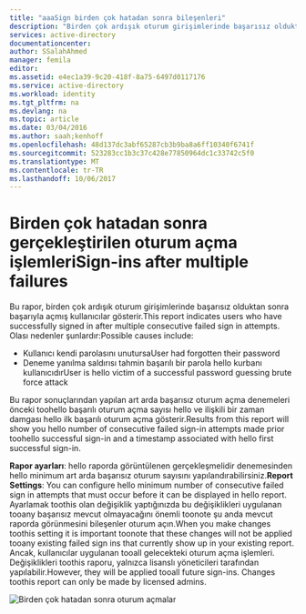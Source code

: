 ```yaml
---
title: "aaaSign birden çok hatadan sonra bileşenleri"
description: "Birden çok ardışık oturum girişimlerinde başarısız olduktan sonra başarıyla açmış kullanıcılar gösteren bir rapor."
services: active-directory
documentationcenter: 
author: SSalahAhmed
manager: femila
editor: 
ms.assetid: e4ec1a39-9c20-418f-8a75-6497d0117176
ms.service: active-directory
ms.workload: identity
ms.tgt_pltfrm: na
ms.devlang: na
ms.topic: article
ms.date: 03/04/2016
ms.author: saah;kenhoff
ms.openlocfilehash: 48d137dc3abf65287cb3b9ba8a6ff10340f6741f
ms.sourcegitcommit: 523283cc1b3c37c428e77850964dc1c33742c5f0
ms.translationtype: MT
ms.contentlocale: tr-TR
ms.lasthandoff: 10/06/2017
---
```

# <a name="sign-ins-after-multiple-failures"></a><span data-ttu-id="cf48c-103">Birden çok hatadan sonra gerçekleştirilen oturum açma işlemleri</span><span class="sxs-lookup"><span data-stu-id="cf48c-103">Sign-ins after multiple failures</span></span>
<span data-ttu-id="cf48c-104">Bu rapor, birden çok ardışık oturum girişimlerinde başarısız olduktan sonra başarıyla açmış kullanıcılar gösterir.</span><span class="sxs-lookup"><span data-stu-id="cf48c-104">This report indicates users who have successfully signed in after multiple consecutive failed sign in attempts.</span></span> <span data-ttu-id="cf48c-105">Olası nedenler şunlardır:</span><span class="sxs-lookup"><span data-stu-id="cf48c-105">Possible causes include:</span></span>

* <span data-ttu-id="cf48c-106">Kullanıcı kendi parolasını unutursa</span><span class="sxs-lookup"><span data-stu-id="cf48c-106">User had forgotten their password</span></span></li><li><span data-ttu-id="cf48c-107">Deneme yanılma saldırısı tahmin başarılı bir parola hello kurbanı kullanıcıdır</span><span class="sxs-lookup"><span data-stu-id="cf48c-107">User is hello victim of a successful password guessing brute force attack</span></span>

<span data-ttu-id="cf48c-108">Bu rapor sonuçlarından yapılan art arda başarısız oturum açma denemeleri önceki toohello başarılı oturum açma sayısı hello ve ilişkili bir zaman damgası hello ilk başarılı oturum açma gösterir.</span><span class="sxs-lookup"><span data-stu-id="cf48c-108">Results from this report will show you hello number of consecutive failed sign-in attempts made prior toohello successful sign-in and a timestamp associated with hello first successful sign-in.</span></span>

<span data-ttu-id="cf48c-109">**Rapor ayarları**: hello raporda görüntülenen gerçekleşmelidir denemesinden hello minimum art arda başarısız oturum sayısını yapılandırabilirsiniz.</span><span class="sxs-lookup"><span data-stu-id="cf48c-109">**Report Settings**: You can configure hello minimum number of consecutive failed sign in attempts that must occur before it can be displayed in hello report.</span></span> <span data-ttu-id="cf48c-110">Ayarlamak toothis olan değişiklik yaptığınızda bu değişiklikleri uygulanan tooany başarısız mevcut olmayacağını önemli toonote şu anda mevcut raporda görünmesini bileşenler oturum açın.</span><span class="sxs-lookup"><span data-stu-id="cf48c-110">When you make changes toothis setting it is important toonote that these changes will not be applied tooany existing failed sign ins that currently show up in your existing report.</span></span> <span data-ttu-id="cf48c-111">Ancak, kullanıcılar uygulanan tooall gelecekteki oturum açma işlemleri. Değişiklikleri toothis raporu, yalnızca lisanslı yöneticileri tarafından yapılabilir.</span><span class="sxs-lookup"><span data-stu-id="cf48c-111">However, they will be applied tooall future sign-ins. Changes toothis report can only be made by licensed admins.</span></span>

![Birden çok hatadan sonra oturum açmalar](./media/active-directory-reporting-sign-ins-after-multiple-failures/signInsAfterMultipleFailures.PNG)

